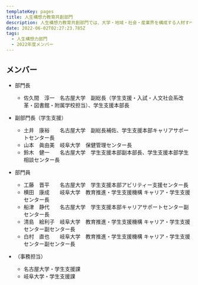 ```yaml
---
templateKey: pages
title: ⼈⽣構想⼒教育共創部⾨
description: ⼈⽣構想⼒教育共創部⾨では、大学・地域・社会・産業界を構成する人材すべての生涯ウェルビーイングを育てる新たな教育の実施を担います。
date: 2022-06-02T02:27:23.785Z
tags:
  - ⼈⽣構想⼒部⾨
  - 2022年度メンバー
---
```

## メンバー

* 部門長

  * 佐久間　淳一　名古屋大学　副総長（学生支援・入試・人文社会系改革・図書館・附属学校担当）、学生支援本部長
* 副部門長（学生支援）

  * 土井　康裕　　名古屋大学　副総長補佐、学生支援本部キャリアサポートセンター長
  * 山本　眞由美　岐阜大学　保健管理センター長
  * 鈴木　健一　　名古屋大学　学生支援本部副本部長、学生支援本部学生相談センター長
* 部門員

  * 工藤　晋平　　名古屋大学　学生支援本部アビリティー支援センター長
  * 横田　康成　　岐阜大学　教育推進・学生支援機構 キャリア・学生支援センター長
  * 船津　静代　　名古屋大学　学生支援本部キャリアサポートセンター副センター長
  * 清島　絵利子　岐阜大学　教育推進・学生支援機構 キャリア・学生支援センター副センター長
  * 白村　直也　　岐阜大学　教育推進・学生支援機構 キャリア・学生支援センター副センター長

* （事務担当）

  * 名古屋大学・学生支援課
  * 岐阜大学・学生支援課